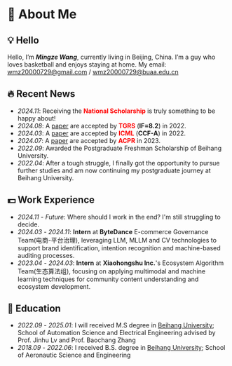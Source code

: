 # 👋 About Me

## 💡 Hello
Hello, I’m ***Mingze Wang***, currently living in Beijing, China. I’m a guy who loves basketball and enjoys staying at home. My email: wmz20000729@gmail.com / wmz20000729@buaa.edu.cn

## 🔥 Recent News
- *2024.11*: Receiving the  **<font color="red">National Scholarship</font>** is truly something to be happy about!
- *2024.08*: A [paper](https://ieeexplore.ieee.org/document/10623867) are accepted by **<font color="red">TGRS</font>** (**IF=8.2**) in 2022.
- *2024.03*: A [paper](https://proceedings.mlr.press/v235/xu24z.html) are accepted by **<font color="red">ICML</font>** (**CCF-A**) in 2022.
- *2024.07*: A [paper](https://link.springer.com/content/pdf/10.1007/978-3-031-47665-5_25.pdf?pdf=inline%20link) are accepted by **<font color="red">ACPR</font>** in 2023.
- *2022.09*: Awarded the Postgraduate Freshman Scholarship of Beihang University.
- *2022.04*: After a tough struggle, I finally got the opportunity to pursue further studies and am now continuing my postgraduate journey at Beihang University.

## 💵 Work Experience
- *2024.11* - *Future*: Where should I work in the end? I'm still struggling to decide.
- *2024.03* - *2024.11*: **Intern** at **ByteDance** E-commerce Governance Team(电商-平台治理), leveraging LLM, MLLM and CV technologies to support brand identification, intention recognition and machine-based auditing processes.
- *2023.04* - *2024.03*: **Intern** at **Xiaohongshu Inc.**'s Ecosystem Algorithm Team(生态算法组), focusing on applying multimodal and machine learning techniques for community content understanding and ecosystem development.

## 📖 Education
- *2022.09* - *2025.01*: I will received M.S degree in [Beihang University](https://www.buaa.edu.cn/); School of Automation Science and Electrical Engineering advised by Prof. Jinhu Lv and Prof. Baochang Zhang
- *2018.09* - *2022.06*: I received B.S. degree in [Beihang University](https://www.buaa.edu.cn/); School of Aeronautic Science and Engineering
